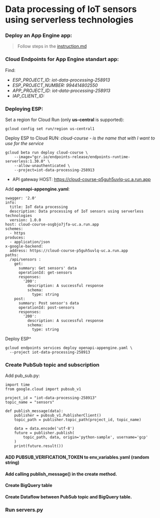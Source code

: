# Data processing of IoT sensors using serverless technologies

### Deploy an App Engine app:
> Follow steps in the [instruction.md](https://github.com/scrubele/cloud-labs/blob/django-vue-web-app/instruction.md)
  
### Cloud Endpoints for App Engine standart app:
Find:
<i>
* ESP_PROJECT_ID: iot-data-processing-258913 	
* ESP_PROJECT_NUMBER:  994414802550 
* APP_PROJECT_ID: iot-data-processing-258913
* IAP_CLIENT_ID: 

</i>

### Deploying ESP:
Set a region for Cloud Run (only <b>us-central</b> is supported):
```
gcloud config set run/region us-central1
```
Deploy ESP to Cloud RUN:<i> cloud-course - is the name that with I want to use for the service</i>
```
gcloud beta run deploy cloud-course \
    --image="gcr.io/endpoints-release/endpoints-runtime-serverless:1.30.0" \
    --allow-unauthenticated \
    --project=iot-data-processing-258913 	
```


* API gateway HOST: https://cloud-course-p5guh5uvlq-uc.a.run.app

Add <b>openapi-appengine.yaml</b>:
```
swagger: '2.0'
info:
  title: IoT data processing
  description: Data processing of IoT sensors using serverless technologies
  version: 1.0.0
host: cloud-course-osgbjo7jfa-uc.a.run.app
schemes:
  - https
produces:
  - application/json
x-google-backend:
  address: https://cloud-course-p5guh5uvlq-uc.a.run.app
paths:
  /api/sensors :
    get:
      summary: Get sensors' data
      operationId: get-sensors
      responses:
        '200':
          description: A successful response
          schema:
            type: string
    post:
      summary: Post sensor's data 
      operationId: post-sensors
      responses:
        '200':
          description: A successful response
          schema:
            type: string
```
Deploy ESP^
```
gcloud endpoints services deploy openapi-appengine.yaml \
  --project iot-data-processing-258913
```

### Create PubSub topic and subscription

Add pub_sub.py:
```
import time
from google.cloud import pubsub_v1

project_id = "iot-data-processing-258913"
topic_name = "sensors" 

def publish_message(data):
    publisher = pubsub_v1.PublisherClient()
    topic_path = publisher.topic_path(project_id, topic_name)

    data = data.encode('utf-8')
    future = publisher.publish(
        topic_path, data, origin='python-sample', username='gcp'
    )
    print(future.result())
```
#### ADD PUBSUB_VERIFICATION_TOKEN to env_variables.yaml (random string)

#### Add calling <b>publish_message()</b> in the create method.
#### Create BigQuery table 
#### Create Dataflow between PubSub topic and BigQuery table.


### Run servers.py
